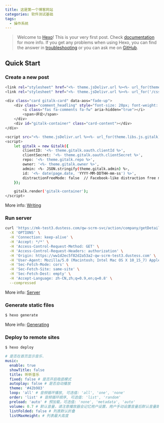 ```yaml
---
title: 这是第一个博客网站
categories: 软件测试基础
tags:
  - 操作系统
---
```


> Welcome to [Hexo](https://hexo.io/)! This is your very first post. Check [documentation](https://hexo.io/docs/) for more info. If you get any problems when using Hexo, you can find the answer in [troubleshooting](https://hexo.io/docs/troubleshooting.html) or you can ask me on [GitHub](https://github.com/hexojs/hexo/issues).
>

## Quick Start

### Create a new post

``` bash
<link rel="stylesheet" href="<%- theme.jsDelivr.url %><%- url_for(theme.libs.css.gitalk) %>">
<link rel="stylesheet" href="<%- theme.jsDelivr.url %><%- url_for('/css/my-gitalk.css') %>">

<div class="card gitalk-card" data-aos="fade-up">
    <div class="comment_headling" style="font-size: 20px; font-weight: 700; position: relative; padding-left: 20px; top: 15px; padding-bottom: 5px;">
        <i class="fas fa-comments fa-fw" aria-hidden="true"></i>
        <span>评论</span>
    </div>
    <div id="gitalk-container" class="card-content"></div>
</div>

<script src="<%- theme.jsDelivr.url %><%- url_for(theme.libs.js.gitalk) %>"></script>
<script>
    let gitalk = new Gitalk({
        clientID: '<%- theme.gitalk.oauth.clientId %>',
        clientSecret: '<%- theme.gitalk.oauth.clientSecret %>',
        repo: '<%- theme.gitalk.repo %>',
        owner: '<%- theme.gitalk.owner %>',
        admin: <%- JSON.stringify(theme.gitalk.admin) %>,
        id: '<%- date(page.date, 'YYYY-MM-DDTHH-mm-ss') %>',
        distractionFreeMode: false  // Facebook-like distraction free mode
    });

    gitalk.render('gitalk-container');
</script>

```

More info: [Writing](https://hexo.io/docs/writing.html)

### Run server

``` bash
curl 'https://mk-test3.dustess.com/qw-scrm-svc/action/company/getDetail?id=dff27d93-7b73-11ec-9bfb-829da4612e9a' \
  -X 'OPTIONS' \
  -H 'Connection: keep-alive' \
  -H 'Accept: */*' \
  -H 'Access-Control-Request-Method: GET' \
  -H 'Access-Control-Request-Headers: authorization' \
  -H 'Origin: https://ww1d2ec5f82d2a53a2-qw-scrm-test3.dustess.com' \
  -H 'User-Agent: Mozilla/5.0 (Macintosh; Intel Mac OS X 10_15_7) AppleWebKit/537.36 (KHTML, like Gecko) Chrome/97.0.4692.99 Safari/537.36' \
  -H 'Sec-Fetch-Mode: cors' \
  -H 'Sec-Fetch-Site: same-site' \
  -H 'Sec-Fetch-Dest: empty' \
  -H 'Accept-Language: zh-CN,zh;q=0.9,en;q=0.8' \
  --compressed
```

More info: [Server](https://hexo.io/docs/server.html)

### Generate static files

``` bash
$ hexo generate
```

More info: [Generating](https://hexo.io/docs/generating.html)

### Deploy to remote sites

``` bash
$ hexo deploy
```
``` yaml
# 是否在首页显示音乐.
music:
  enable: true
  showTitle: false
  title: 听听音乐
  fixed: false # 是否开启吸底模式
  autoplay: false # 是否自动播放
  theme: '#42b983'
  loop: 'all' # 音频循环播放, 可选值: 'all', 'one', 'none'
  order: 'list' # 音频循环顺序, 可选值: 'list', 'random'
  preload: 'auto' # 预加载，可选值: 'none', 'metadata', 'auto'
  volume: 0.7 # 默认音量，请注意播放器会记忆用户设置，用户手动设置音量后默认音量即失效
  listFolded: false # 列表默认折叠
  listMaxHeight: # 列表最大高度
```
